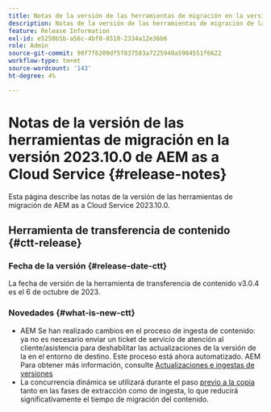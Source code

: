 ```yaml
---
title: Notas de la versión de las herramientas de migración en la versión 2023.10.0 de AEM as a Cloud Service
description: Notas de la versión de las herramientas de migración de la versión 2022.10.0 de AEM as a Cloud Service
feature: Release Information
exl-id: e5250b5b-a56c-4bf0-8510-2334a12e36b6
role: Admin
source-git-commit: 90f7f6209df5f837583a7225940a5984551f6622
workflow-type: tm+mt
source-wordcount: '143'
ht-degree: 4%

---
```


# Notas de la versión de las herramientas de migración en la versión 2023.10.0 de AEM as a Cloud Service {#release-notes}

Esta página describe las notas de la versión de las herramientas de migración de AEM as a Cloud Service 2023.10.0.

## Herramienta de transferencia de contenido {#ctt-release}

### Fecha de la versión {#release-date-ctt}

La fecha de versión de la herramienta de transferencia de contenido v3.0.4 es el 6 de octubre de 2023.

### Novedades {#what-is-new-ctt}

* AEM Se han realizado cambios en el proceso de ingesta de contenido: ya no es necesario enviar un ticket de servicio de atención al cliente/asistencia para deshabilitar las actualizaciones de la versión de la en el entorno de destino. Este proceso está ahora automatizado. AEM Para obtener más información, consulte [Actualizaciones e ingestas de versiones](/help/journey-migration/content-transfer-tool/using-content-transfer-tool/ingesting-content.md#aem-version-updates-and-ingestions)
* La concurrencia dinámica se utilizará durante el paso [previo a la copia](/help/journey-migration/content-transfer-tool/using-content-transfer-tool/handling-large-content-repositories.md) tanto en las fases de extracción como de ingesta, lo que reducirá significativamente el tiempo de migración del contenido.
